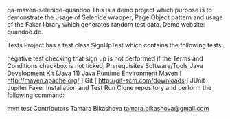 qa-maven-selenide-quandoo
This is a demo project which purpose is to demonstrate the usage of Selenide wrapper, Page Object pattern and usage of the Faker library which generates random test data. Demo website: quandoo.de.

Tests
Project has a test class SignUpTest which contains the following tests:

negative test checking that sign up is not performed if the Terms and Conditions checkbox is not ticked.
Prerequisites Software/Tools
Java Development Kit (Java 11)
Java Runtime Environment
Maven [ http://maven.apache.org/ ]
Git [ http://git-scm.com/downloads ]
JUnit Jupiter
Faker
Installation and Test Run
Clone repository and perform the following command:

mvn test
Contributors
Tamara Bikashova
tamara.bikashova@gmail.com
